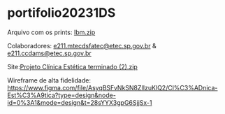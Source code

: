 # portifolio20231DS
Arquivo com os prints: [Ibm.zip](https://github.com/joaopedrosantanamotalol/portifolio20231DS/files/13198359/Ibm.zip)

Colaboradores: e211.mtecdsfatec@etec.sp.gov.br & e211.ccdams@etec.sp.gov.br

Site:[Projeto Clínica Estética terminado (2).zip](https://github.com/joaopedrosantanamotalol/portifolio20231DS/files/13198785/Projeto.Clinica.Estetica.terminado.2.zip)

Wireframe de alta fidelidade: https://www.figma.com/file/AsyqBSFvNkSN8ZIIzuKlQ2/Cl%C3%ADnica-Est%C3%A9tica?type=design&node-id=0%3A1&mode=design&t=28sYYX3gpG6SjjSx-1
